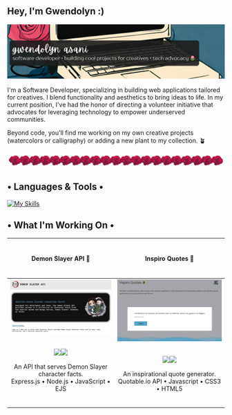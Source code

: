## Hey, I'm Gwendolyn :)

![Profile Banner depicting name and title](https://github.com/gwendolyn954/gwendolyn954/blob/main/dev-banner-text.png)

I'm a Software Developer, specializing in building web applications tailored for creatives.  I blend functionality and aesthetics to bring ideas to life. In my current position,  I've had the honor of directing a volunteer initiative that advocates for leveraging technology to empower underserved communities.  

Beyond code, you'll find me working on my own creative projects (watercolors or calligraphy) or adding a new plant to my collection. 🪴

![Divider](https://github.com/gwendolyn954/gwendolyn954/blob/main/rose-divider.png)


## • Languages & Tools •

[![My Skills](https://skillicons.dev/icons?i=js,react,express,nodejs,mongodb,firebase,vite,cs,wordpress,bootstrap,css,html,figma,postman,github)](https://skillicons.dev)


## • What I'm Working On •


| <br><br> Demon Slayer API 👺 <br><br><br> | <br><br> Inspiro Quotes 🌻 <br><br><br> |
| ---------- | ---------- |
|![First Image](https://github.com/gwendolyn954/demon-slayer-api/blob/main/public/assets/ds-updated.png)<br><br> <p align="center"><a href="https://github.com/gwendolyn954/demon-slayer-api" target="_blank"><img src="https://img.shields.io/badge/Repo-black?style=for-the-badge&logo=github&color=b42949"/><a href="https://demon-slayer-api-9c6c.onrender.com/" target="_blank"><img src="https://img.shields.io/badge/-demo-green?style=for-the-badge&color=486e80"/></a></p> <p align="center">An API that serves Demon Slayer character facts.<br> Express.js • Node.js • JavaScript • EJS</p><br>|![Second Image](https://github.com/gwendolyn954/inspiro-quotes/blob/main/images/inspiro-home.png)<br><br> <p align="center"><a href="https://github.com/gwendolyn954/inspiro-quotes" target="_blank"><img src="https://img.shields.io/badge/Repo-black?style=for-the-badge&logo=github&color=b42949"/><a href="https://inspiroquotes.netlify.app/" target="_blank"><img src="https://img.shields.io/badge/-demo-green?style=for-the-badge&color=486e80"/></a></p><p align="center">An inspirational quote generator.<br> Quotable.io API • Javascript • CSS3 • HTML5</p><br> |


<!-- Proudly created with GPRM ( https://gprm.itsvg.in ) -->
